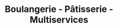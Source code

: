 ---
title: "Boulangerie - Pâtisserie - Multiservices"
url: /dun-le-poelier/boulangerie-patisserie-multiservices/
shop: Bäckerei
---